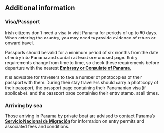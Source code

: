 ## Additional information

### **Visa/Passport**

Irish citizens don't need a visa to visit Panama for periods of up to 90 days. When entering the country, you may need to provide evidence of return or onward travel.

Passports should be valid for a minimum period of six months from the date of entry into Panama and contain at least one unused page. Entry requirements change from time to time, so check these requirements before departure with the nearest [**Embassy or Consulate of Panama.**](https://mire.gob.pa/ministerio/embajadasyconsulados/)

It is advisable for travellers to take a number of photocopies of their passport with them. During their stay travellers should carry a photocopy of their passport, the passport page containing their Panamanian visa (if applicable), and the passport page containing their entry stamp, at all times.

### **Arriving by sea**

Those arriving in Panama by private boat are advised to contact Panama’s [**Servicio Nacional de Migración**](https://www.migracion.gob.pa/) for information on entry permits and associated fees and conditions.